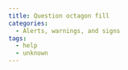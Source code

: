 ```yaml
---
title: Question octagon fill
categories:
  - Alerts, warnings, and signs
tags:
  - help
  - unknown
---
```


